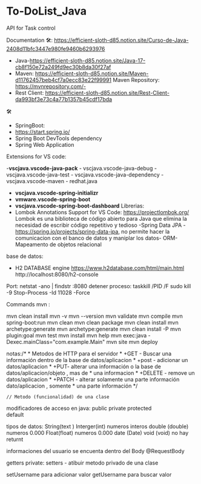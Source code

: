 # To-DoList_Java
API for Task control


Documentation 🛠️: 
https://efficient-sloth-d85.notion.site/Curso-de-Java-2408d11bfc3447e980fe9460b6293976
- Java-https://efficient-sloth-d85.notion.site/Java-17-cb8f150e72a249fd9ec30b8da30f27af
- Maven: https://efficient-sloth-d85.notion.site/Maven-d11762457beb4cf7a0ecc83e22f99991
  Maven Repository: https://mvnrepository.com/- 
- Rest Client: https://efficient-sloth-d85.notion.site/Rest-Client-da993bf3e73c4a77b1357b45cdf17bda

🛠️
- SpringBoot:
- https://start.spring.io/
- Spring Boot DevTools dependency
- Spring Web Application
  
Extensions for VS code: 

-**vscjava.vscode-java-pack**
    - vscjava.vscode-java-debug
    - vscjava.vscode-java-test
    - vscjava.vscode-java-dependency
    - vscjava.vscode-maven
    - redhat.java
- **vscjava.vscode-spring-initializr**
- **vmware.vscode-spring-boot**
- **vscjava.vscode-spring-boot-dashboard**
Librerias:
- Lombok Annotations Support for VS Code: https://projectlombok.org/
Lombok es una biblioteca de código abierto para Java que elimina la necesidad de escribir código repetitivo y tedioso
-Spring Data JPA -  https://spring.io/projects/spring-data-jpa, no permite hacer la comunicacion con el banco de datos y maniplar los datos- ORM-Mapeamento de objetos relacional

base de datos:
- H2 DATABASE engine https://www.h2database.com/html/main.html 
http://localhost:8080/h2-console






Port:
netstat -ano | findstr :8080
detener proceso: taskkill /PID <PID> /F
sudo kill -9 <PID>
Stop-Process -Id 11028 -Force


Commands mvn :

mvn clean install
mvn -v
mvn --version
mvn validate
mvn compile
mvn spring-boot:run
mvn clean
mvn clean package
mvn clean install
mvn archetype:generate
mvn archetype:generate
mvn clean install -P<profile-name>
mvn plugin:goal
mvn test
mvn install
mvn help
mvn exec:java -Dexec.mainClass="com.example.Main"
mvn site
mvn deploy


notas:/*
     * Metodos de HTTP para el servidor
     * +GET - Buscar una información dentro de la base de datos/aplicacion
     * +post - adicionar un datos/aplicacion
     * +PUT- alterar una información o la base de datos/aplicacion/objeto , mas de
     * una informacion
     * +DELETE - remove un datos/aplicacion
     * +PATCH - alterar solamente una parte información dato/aplicacion , somente
     * una parte información
     */

    // Metodo (funcionalidad) de una clase

modificadores de acceso en java: 
public
private
protected   
default

tipos de datos: 
String(text )
Interger(int) numeros interos
double (double) numeros 0.000
Float(float) numeros 0.000
date (Date)
void (void) no hay returnt

informaciones del usuario se encuenta dentro del Body @RequestBody

getters 
private: setters - atibuir metodo privado de una clase 

setUsername para adicionar valor
getUsername para buscar valor